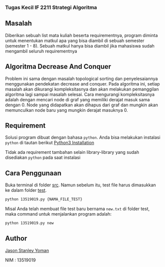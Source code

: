 ### Tugas Kecil IF 2211 Strategi Algoritma

## Masalah
Diberikan sebuah list mata kuliah beserta requirementnya, program diminta untuk menentukan matkul apa yang bisa diambil di sebuah semester (semester 1 - 8). Sebuah matkul hanya bisa diambil jika mahasiswa sudah mengambil seluruh requirementnya

## Algoritma Decrease And Conquer
Problem ini sama dengan masalah topological sorting dan penyelesaiannya menggunakan pendekatan decrease and conquer. Pada algoritma ini, setiap masalah akan dikurangi kompleksitasnya dan akan melakukan pemanggilan algoritma lagi sampai masalah selesai. Cara mengurangi kompleksitasnya adalah dengan mencari node di graf yang memiliki derajat masuk sama dengan 0. Node yang didapatkan akan dihapus dari graf dan mungkin akan memunculkan node baru yang mungkin derajat masuknya 0.


## Requirement

Solusi program dibuat dengan bahasa ```python```. Anda bisa melakukan instalasi ```python``` di tautan berikut [Python3 Installation](https://www.python.org/downloads/)

Tidak ada requirement tambahan selain library-library yang sudah disediakan ```python``` pada saat instalasi

## Cara Penggunaan
Buka terminal di folder [src](/src). Namun sebelum itu, test file harus dimasukkan ke dalam folder [test](/test).
```sh
python 13519019.py {NAMA_FILE_TEST}
```
Misal Anda telah membuat file test baru bernama ```new.txt``` di folder test, maka command untuk menjalankan program adalah:
```sh
python 13519019.py new
```

## Author
[Jason Stanley Yoman](jasonstanleyyoman@gmail.com)

NIM : 13519019
